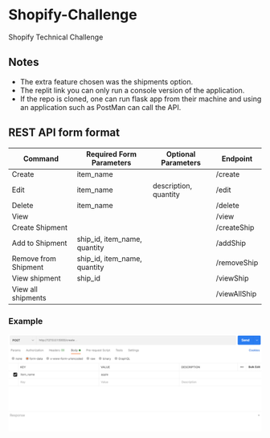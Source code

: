 # Shopify-Challenge
Shopify Technical Challenge

## Notes
- The extra feature chosen was the shipments option.
- The replit link you can only run a console version of the application.
- If the repo is cloned, one can run flask app from their machine and using an application such as PostMan can call the API.

## REST API form format
|Command | Required Form Parameters | Optional Parameters| Endpoint |
| -----------------|---------------|--------------------|-----------|
|Create | item_name| | /create |
|Edit | item_name | description, quantity| /edit|
|Delete | item_name | | /delete |
|View | | | /view |
|Create Shipment| | | /createShip|
|Add to Shipment| ship_id, item_name, quantity| | /addShip|
|Remove from Shipment | ship_id, item_name, quantity| | /removeShip |
|View shipment | ship_id | | /viewShip|
|View all shipments | | | /viewAllShip|

### Example
![example API call via Postman](https://github.com/ldwy4/Shopify-Challenge/blob/master/Capture.PNG)
